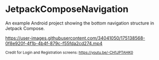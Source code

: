 # JetpackComposeNavigation

An example Android project showing the bottom navigation structure in Jetpack Compose.  


https://user-images.githubusercontent.com/34041050/175138568-0f8e920f-4f1b-4b4f-879c-f55fda2cd274.mp4

<sub>Credit for Login and Registration screens: https://youtu.be/-CH1JPTAHK0</sub>
